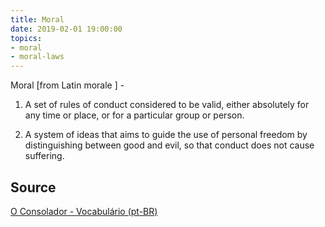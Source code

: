 ```yaml
---
title: Moral
date: 2019-02-01 19:00:00
topics:
- moral
- moral-laws
---
```


Moral [from Latin morale ] - 

1. A set of rules of conduct considered to be valid, either absolutely for any
   time or place, or for a particular group or person. 

2. A system of ideas that aims to guide the use of personal freedom by
   distinguishing between good and evil, so that conduct does not cause
   suffering.

## Source
[O Consolador - Vocabulário (pt-BR)](http://www.oconsolador.com.br/linkfixo/vocabulario/principal.html)
